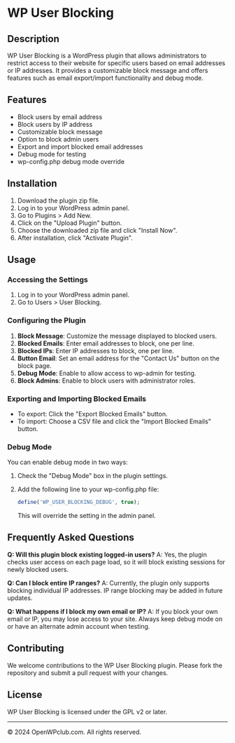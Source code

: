 # WP User Blocking

## Description

WP User Blocking is a WordPress plugin that allows administrators to restrict access to their website for specific users based on email addresses or IP addresses. It provides a customizable block message and offers features such as email export/import functionality and debug mode.

## Features

- Block users by email address
- Block users by IP address
- Customizable block message
- Option to block admin users
- Export and import blocked email addresses
- Debug mode for testing
- wp-config.php debug mode override

## Installation

1. Download the plugin zip file.
2. Log in to your WordPress admin panel.
3. Go to Plugins > Add New.
4. Click on the "Upload Plugin" button.
5. Choose the downloaded zip file and click "Install Now".
6. After installation, click "Activate Plugin".

## Usage

### Accessing the Settings

1. Log in to your WordPress admin panel.
2. Go to Users > User Blocking.

### Configuring the Plugin

1. **Block Message**: Customize the message displayed to blocked users.
2. **Blocked Emails**: Enter email addresses to block, one per line.
3. **Blocked IPs**: Enter IP addresses to block, one per line.
4. **Button Email**: Set an email address for the "Contact Us" button on the block page.
5. **Debug Mode**: Enable to allow access to wp-admin for testing.
6. **Block Admins**: Enable to block users with administrator roles.

### Exporting and Importing Blocked Emails

- To export: Click the "Export Blocked Emails" button.
- To import: Choose a CSV file and click the "Import Blocked Emails" button.

### Debug Mode

You can enable debug mode in two ways:

1. Check the "Debug Mode" box in the plugin settings.
2. Add the following line to your wp-config.php file:

   ```php
   define('WP_USER_BLOCKING_DEBUG', true);
   ```

   This will override the setting in the admin panel.

## Frequently Asked Questions

**Q: Will this plugin block existing logged-in users?**
A: Yes, the plugin checks user access on each page load, so it will block existing sessions for newly blocked users.

**Q: Can I block entire IP ranges?**
A: Currently, the plugin only supports blocking individual IP addresses. IP range blocking may be added in future updates.

**Q: What happens if I block my own email or IP?**
A: If you block your own email or IP, you may lose access to your site. Always keep debug mode on or have an alternate admin account when testing.

## Contributing

We welcome contributions to the WP User Blocking plugin. Please fork the repository and submit a pull request with your changes.

## License

WP User Blocking is licensed under the GPL v2 or later.

---

© 2024 OpenWPclub.com. All rights reserved.
